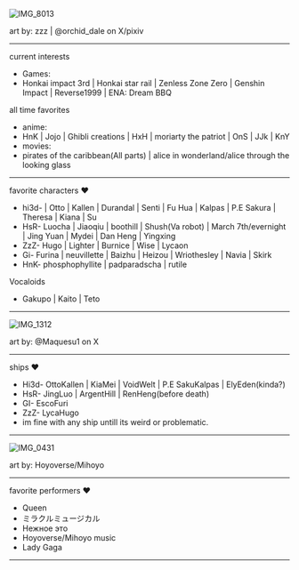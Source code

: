 ![IMG_8013](https://github.com/user-attachments/assets/da1475d4-73c6-40e5-9740-3ccdb4ac4c55)

art by: zzz | @orchid_dale on X/pixiv
-- -- --
current interests
- Games:
- Honkai impact 3rd | Honkai star rail | Zenless Zone Zero | Genshin Impact | Reverse1999 | ENA: Dream BBQ

all time favorites
- anime:
- HnK | Jojo | Ghibli creations | HxH | moriarty the patriot | OnS | JJk | KnY
- movies:
- pirates of the caribbean(All parts) | alice in wonderland/alice through the looking glass
-- -- --
favorite characters ♥
- hi3d- | Otto | Kallen | Durandal | Senti | Fu Hua | Kalpas | P.E Sakura | Theresa | Kiana | Su
- HsR- Luocha | Jiaoqiu | boothill | Shush(Va robot) | March 7th/evernight | Jing Yuan | Mydei | Dan Heng | Yingxing
- ZzZ- Hugo | Lighter | Burnice | Wise | Lycaon
- Gi- Furina | neuvillette | Baizhu | Heizou | Wriothesley | Navia | Skirk
- HnK- phosphophyllite | padparadscha | rutile

Vocaloids
- Gakupo | Kaito | Teto
  
-- -- --
![IMG_1312](https://github.com/user-attachments/assets/0ce4f5ba-ca0a-478c-8095-11c62d022e72)

art by: @Maquesu1 on X
-- -- --
ships ♥
- Hi3d- OttoKallen | KiaMei | VoidWelt | P.E SakuKalpas | ElyEden(kinda?)
- HsR- JingLuo | ArgentHill | RenHeng(before death)
- GI- EscoFuri
- ZzZ- LycaHugo
- im fine with any ship untill its weird or problematic.

-- -- --
![IMG_0431](https://github.com/user-attachments/assets/f924b17a-09be-4944-b1db-38096d999391)

art by: Hoyoverse/Mihoyo
-- -- --
favorite performers ♥
- Queen
- ミラクルミュージカル
- Нежное это
- Hoyoverse/Mihoyo music
- Lady Gaga
-- -- --
<!---]
ChU-0u/ChU-0u is a ✨ special ✨ repository because its `README.md` (this file) appears on your GitHub profile.
You can click the Preview link to take a look at your changes.
--->
